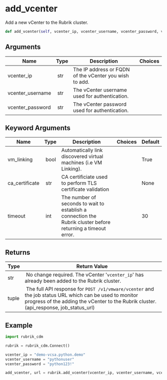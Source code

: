# add_vcenter

Add a new vCenter to the Rubrik cluster.

```py
def add_vcenter(self, vcenter_ip, vcenter_username, vcenter_password, vm_linking=True, ca_certificate=None, timeout=30):
```

## Arguments

| Name        | Type | Description                                                                 | Choices |
|-------------|------|-----------------------------------------------------------------------------|---------|
| vcenter_ip  | str | The IP address or FQDN of the vCenter you wish to add. |  |
| vcenter_username  | str | The vCenter username used for authentication. |  |
| vcenter_password  | str | The vCenter password used for authentication. |  |

## Keyword Arguments

| Name        | Type | Description                                                                 | Choices | Default |
|-------------|------|-----------------------------------------------------------------------------|---------|---------|
| vm_linking  | bool | Automatically link discovered virtual machines (i.e VM Linking).  |  | True |
| ca_certificate  | str | CA certificiate used to perform TLS certificate validation  |  | None |
| timeout  | int | The number of seconds to wait to establish a connection the Rubrik cluster before returning a timeout error.  |  | 30 |

## Returns

| Type | Return Value                                                                                  |
|------|-----------------------------------------------------------------------------------------------|
| str | No change required. The vCenter '`vcenter_ip`' has already been added to the Rubrik cluster. |
| tuple | The full API response for `POST /v1/vmware/vcenter` and the job status URL which can be used to monitor progress of the adding the vCenter to the Rubrik cluster. (api_response, job_status_url) |



## Example

```py
import rubrik_cdm

rubrik = rubrik_cdm.Connect()

vcenter_ip = "demo-vcsa.python.demo"
vcenter_username = "pythonuser"
vcenter_password = "python123!"

add_vcenter, url = rubrik.add_vcenter(vcenter_ip, vcenter_username, vcenter_password)

```
